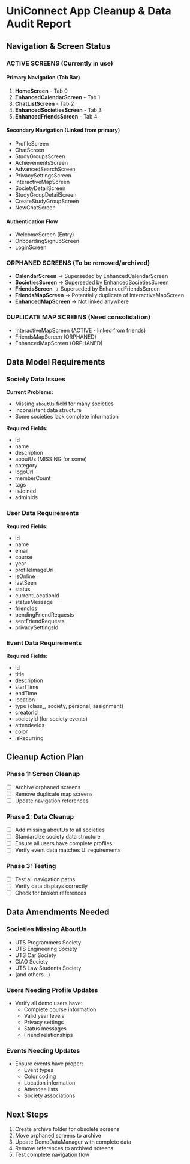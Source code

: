 # UniConnect App Cleanup & Data Audit Report

## Navigation & Screen Status

### ACTIVE SCREENS (Currently in use)
#### Primary Navigation (Tab Bar)
1. **HomeScreen** - Tab 0
2. **EnhancedCalendarScreen** - Tab 1  
3. **ChatListScreen** - Tab 2
4. **EnhancedSocietiesScreen** - Tab 3
5. **EnhancedFriendsScreen** - Tab 4

#### Secondary Navigation (Linked from primary)
- ProfileScreen
- ChatScreen
- StudyGroupsScreen
- AchievementsScreen
- AdvancedSearchScreen
- PrivacySettingsScreen
- InteractiveMapScreen
- SocietyDetailScreen
- StudyGroupDetailScreen
- CreateStudyGroupScreen
- NewChatScreen

#### Authentication Flow
- WelcomeScreen (Entry)
- OnboardingSignupScreen
- LoginScreen

### ORPHANED SCREENS (To be removed/archived)
- **CalendarScreen** → Superseded by EnhancedCalendarScreen
- **SocietiesScreen** → Superseded by EnhancedSocietiesScreen
- **FriendsScreen** → Superseded by EnhancedFriendsScreen
- **FriendsMapScreen** → Potentially duplicate of InteractiveMapScreen
- **EnhancedMapScreen** → Not linked anywhere

### DUPLICATE MAP SCREENS (Need consolidation)
- InteractiveMapScreen (ACTIVE - linked from friends)
- FriendsMapScreen (ORPHANED)
- EnhancedMapScreen (ORPHANED)

## Data Model Requirements

### Society Data Issues
**Current Problems:**
- Missing `aboutUs` field for many societies
- Inconsistent data structure
- Some societies lack complete information

**Required Fields:**
- id
- name
- description
- aboutUs (MISSING for some)
- category
- logoUrl
- memberCount
- tags
- isJoined
- adminIds

### User Data Requirements
**Required Fields:**
- id
- name
- email
- course
- year
- profileImageUrl
- isOnline
- lastSeen
- status
- currentLocationId
- statusMessage
- friendIds
- pendingFriendRequests
- sentFriendRequests
- privacySettingsId

### Event Data Requirements
**Required Fields:**
- id
- title
- description
- startTime
- endTime
- location
- type (class_, society, personal, assignment)
- creatorId
- societyId (for society events)
- attendeeIds
- color
- isRecurring

## Cleanup Action Plan

### Phase 1: Screen Cleanup
- [ ] Archive orphaned screens
- [ ] Remove duplicate map screens
- [ ] Update navigation references

### Phase 2: Data Cleanup
- [ ] Add missing aboutUs to all societies
- [ ] Standardize society data structure
- [ ] Ensure all users have complete profiles
- [ ] Verify event data matches UI requirements

### Phase 3: Testing
- [ ] Test all navigation paths
- [ ] Verify data displays correctly
- [ ] Check for broken references

## Data Amendments Needed

### Societies Missing AboutUs
- UTS Programmers Society
- UTS Engineering Society
- UTS Car Society
- CIAO Society
- UTS Law Students Society
- (and others...)

### Users Needing Profile Updates
- Verify all demo users have:
  - Complete course information
  - Valid year levels
  - Privacy settings
  - Status messages
  - Friend relationships

### Events Needing Updates
- Ensure events have proper:
  - Event types
  - Color coding
  - Location information
  - Attendee lists
  - Society associations

## Next Steps
1. Create archive folder for obsolete screens
2. Move orphaned screens to archive
3. Update DemoDataManager with complete data
4. Remove references to archived screens
5. Test complete navigation flow